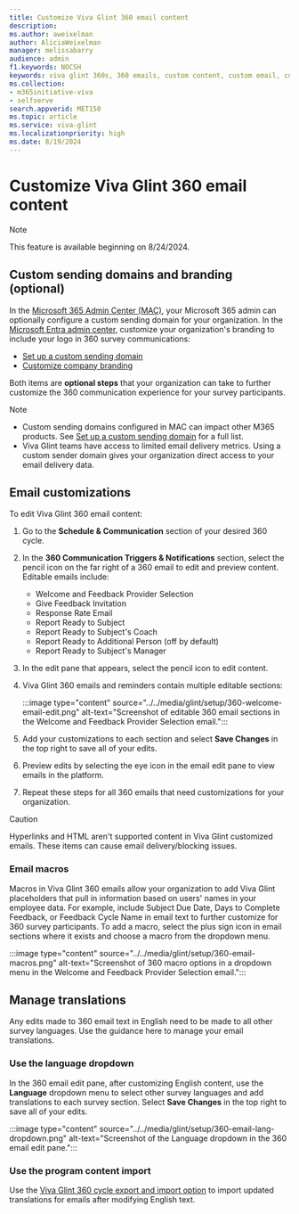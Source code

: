 ```yaml
---
title: Customize Viva Glint 360 email content 
description: 
ms.author: aweixelman
author: AliciaWeixelman
manager: melissabarry
audience: admin
f1.keywords: NOCSH
keywords: viva glint 360s, 360 emails, custom content, custom email, customize 360 email
ms.collection:  
- m365initiative-viva
- selfserve 
search.appverid: MET150 
ms.topic: article
ms.service: viva-glint
ms.localizationpriority: high
ms.date: 8/19/2024
---
```


# Customize Viva Glint 360 email content 

> [!NOTE]
> This feature is available beginning on 8/24/2024.

## Custom sending domains and branding (optional)

In the [Microsoft 365 Admin Center (MAC)](https://go.microsoft.com/fwlink/?linkid=2264234), your Microsoft 365 admin can optionally configure a custom sending domain for your organization. In the [Microsoft Entra admin center](https://entra.microsoft.com/#home), customize your organization's branding to include your logo in 360 survey communications:

- [Set up a custom sending domain](/microsoft-365/admin/email/select-domain-to-use-for-email-from-microsoft-365-products)
- [Customize company branding](/microsoft-365/admin/setup/customize-sign-in-page)

Both items are **optional steps** that your organization can take to further customize the 360 communication experience for your survey participants.

> [!NOTE]
> - Custom sending domains configured in MAC can impact other M365 products. See [Set up a custom sending domain](/microsoft-365/admin/email/select-domain-to-use-for-email-from-microsoft-365-products) for a full list.
> - Viva Glint teams have access to limited email delivery metrics. Using a custom sender domain gives your organization direct access to your email delivery data.

## Email customizations

To edit Viva Glint 360 email content: 

1. Go to the **Schedule & Communication** section of your desired 360 cycle. 
2. In the **360 Communication Triggers & Notifications** section, select the pencil icon on the far right of a 360 email to edit and preview content. Editable emails include:
   - Welcome and Feedback Provider Selection
   - Give Feedback Invitation
   - Response Rate Email
   - Report Ready to Subject
   - Report Ready to Subject's Coach
   - Report Ready to Additional Person (off by default)
   - Report Ready to Subject's Manager
3. In the edit pane that appears, select the pencil icon to edit content.
4. Viva Glint 360 emails and reminders contain multiple editable sections:

   :::image type="content" source="../../media/glint/setup/360-welcome-email-edit.png" alt-text="Screenshot      of editable 360 email sections in the Welcome and Feedback Provider Selection email.":::

5. Add your customizations to each section and select **Save Changes** in the top right to save all of your edits.
6. Preview edits by selecting the eye icon in the email edit pane to view emails in the platform.
7. Repeat these steps for all 360 emails that need customizations for your organization.


> [!CAUTION]
> Hyperlinks and HTML aren't supported content in Viva Glint customized emails. These items can cause email delivery/blocking issues.

### Email macros

Macros in Viva Glint 360 emails allow your organization to add Viva Glint placeholders that pull in information based on users' names in your employee data. For example, include Subject Due Date, Days to Complete Feedback, or Feedback Cycle Name in email text to further customize for 360 survey participants. To add a macro, select the plus sign icon in email sections where it exists and choose a macro from the dropdown menu.

:::image type="content" source="../../media/glint/setup/360-email-macros.png" alt-text="Screenshot of 360 macro options in a dropdown menu in the Welcome and Feedback Provider Selection email.":::

## Manage translations

Any edits made to 360 email text in English need to be made to all other survey languages. Use the guidance here to manage your email translations.

### Use the language dropdown

In the 360 email edit pane, after customizing English content, use the **Language** dropdown menu to select other survey languages and add translations to each survey section. Select **Save Changes** in the top right to save all of your edits.

:::image type="content" source="../../media/glint/setup/360-email-lang-dropdown.png" alt-text="Screenshot of the Language dropdown in the 360 email edit pane.":::

### Use the program content import

Use the [Viva Glint 360 cycle export and import option](360-export-import.md) to import updated translations for emails after modifying English text.


